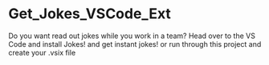 # Get_Jokes_VSCode_Ext
Do you want read out jokes while you work in a team? Head over to the VS Code and install Jokes! and get instant jokes! or run through this project and create your .vsix file
